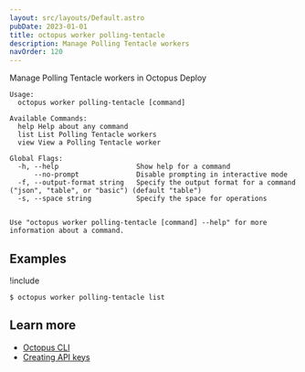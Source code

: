 ```yaml
---
layout: src/layouts/Default.astro
pubDate: 2023-01-01
title: octopus worker polling-tentacle
description: Manage Polling Tentacle workers
navOrder: 120
---
```


Manage Polling Tentacle workers in Octopus Deploy


```
Usage:
  octopus worker polling-tentacle [command]

Available Commands:
  help Help about any command
  list List Polling Tentacle workers
  view View a Polling Tentacle worker

Global Flags:
  -h, --help                   Show help for a command
      --no-prompt              Disable prompting in interactive mode
  -f, --output-format string   Specify the output format for a command ("json", "table", or "basic") (default "table")
  -s, --space string           Specify the space for operations


Use "octopus worker polling-tentacle [command] --help" for more information about a command.
```

## Examples

!include <samples-instance>


```
$ octopus worker polling-tentacle list

```

## Learn more

- [Octopus CLI](/docs/octopus-rest-api/cli/index.md)
- [Creating API keys](/docs/octopus-rest-api/how-to-create-an-api-key.md)